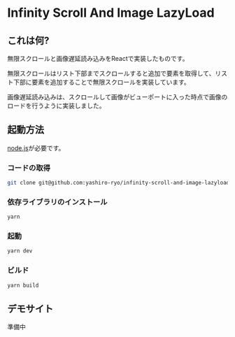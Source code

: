 # Infinity Scroll And Image LazyLoad

## これは何?

無限スクロールと画像遅延読み込みをReactで実装したものです。

無限スクロールはリスト下部までスクロールすると追加で要素を取得して、リスト下部に要素を追加することで無限スクロールを実装しています。

画像遅延読み込みは、スクロールして画像がビューポートに入った時点で画像のロードを行うように実装しました。

## 起動方法

[node.js](https://nodejs.org/en)が必要です。

### コードの取得

```bash
git clone git@github.com:yashiro-ryo/infinity-scroll-and-image-lazyload.git
```

### 依存ライブラリのインストール

```bash
yarn
```

### 起動

```bash
yarn dev
```

### ビルド

```bash
yarn build
```

## デモサイト
準備中